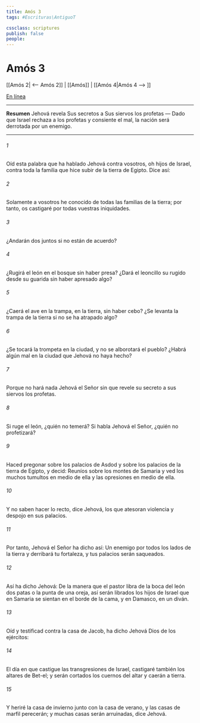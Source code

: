 ```yaml
---
title: Amós 3
tags: #Escrituras\AntiguoT

cssclass: scriptures
publish: false
people:
---
```


# Amós 3
[[Amós 2| <-- Amós 2]] | [[Amós]] | [[Amós 4|Amós 4 --> ]]

[En línea](https://churchofjesuschrist.org/study/scriptures/ot/amos/3?lang=spa)

---
__Resumen__
Jehová revela Sus secretos a Sus siervos los profetas — Dado que Israel rechaza a los profetas y consiente el mal, la nación será derrotada por un enemigo.

---
###### 1 
Oíd esta palabra que ha hablado Jehová contra vosotros, oh hijos de Israel, contra toda la familia que hice subir de la tierra de Egipto. Dice así:

###### 2 
Solamente a vosotros he conocido de todas las familias de la tierra; por tanto, os castigaré por todas vuestras iniquidades.

###### 3 
¿Andarán dos juntos si no están de acuerdo?

###### 4 
¿Rugirá el león en el bosque sin haber presa? ¿Dará el leoncillo su rugido desde su guarida sin haber apresado algo?

###### 5 
¿Caerá el ave en la trampa, en la tierra, sin haber cebo? ¿Se levanta la trampa de la tierra si no se ha atrapado algo?

###### 6 
¿Se tocará la trompeta en la ciudad, y no se alborotará el pueblo? ¿Habrá algún mal en la ciudad que Jehová no haya hecho?

###### 7 
Porque no hará nada Jehová el Señor sin que revele su secreto a sus siervos los profetas.

###### 8 
Si ruge el león, ¿quién no temerá? Si habla Jehová el Señor, ¿quién no profetizará?

###### 9 
Haced pregonar sobre los palacios de Asdod y sobre los palacios de la tierra de Egipto, y decid: Reuníos sobre los montes de Samaria y ved los muchos tumultos en medio de ella y las opresiones en medio de ella.

###### 10 
Y no saben hacer lo recto, dice Jehová, los que atesoran violencia y despojo en sus palacios.

###### 11 
Por tanto, Jehová el Señor ha dicho así: Un enemigo  por todos los lados de la tierra y derribará tu fortaleza, y tus palacios serán saqueados.

###### 12 
Así ha dicho Jehová: De la manera que el pastor libra de la boca del león dos patas o la punta de una oreja, así serán librados los hijos de Israel que en Samaria se sientan en el borde de la cama, y en Damasco, en un diván.

###### 13 
Oíd y testificad contra la casa de Jacob, ha dicho Jehová Dios de los ejércitos:

###### 14 
El día en que castigue las transgresiones de Israel, castigaré también los altares de Bet-el; y serán cortados los cuernos del altar y caerán a tierra.

###### 15 
Y heriré la casa de invierno junto con la casa de verano, y las casas de marfil perecerán; y muchas casas serán arruinadas, dice Jehová.

